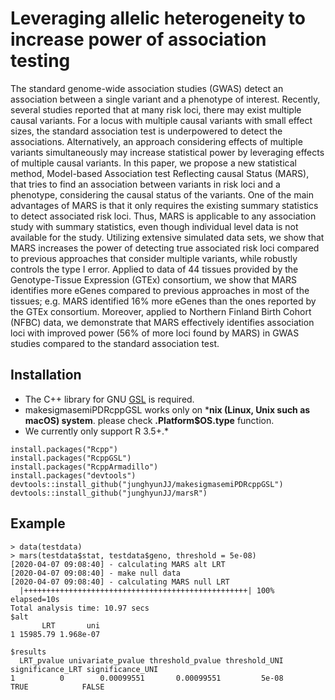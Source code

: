 # Leveraging allelic heterogeneity to increase power of association testing

The standard genome-wide association studies (GWAS) detect an association between a single variant and a phenotype of 
interest. Recently, several studies reported that at many risk loci, there may exist multiple causal variants. For a locus with multiple 
causal variants with small effect sizes, the standard association test is underpowered to detect the associations. Alternatively, an 
approach considering effects of multiple variants simultaneously may increase statistical power by leveraging effects of 
multiple causal variants. In this paper, we propose a new statistical method, Model-based Association test Reflecting causal 
Status (MARS), that tries to find an association between variants 
in risk loci and a phenotype, considering the causal status of the variants. One of the main advantages of MARS is that it only requires the 
existing summary statistics to detect associated risk loci. Thus, MARS is applicable to any association study with summary statistics, even 
though individual level data is not available for the study. Utilizing extensive simulated data sets, we show that MARS increases the 
power of detecting true associated risk loci compared to previous approaches that consider multiple variants, while robustly controls the type I error. 
Applied to data of 44 tissues provided by the Genotype-Tissue Expression (GTEx) consortium, we show that MARS identifies more eGenes compared to previous approaches in most of the tissues; e.g. MARS identified 16\% more eGenes than the ones reported by the GTEx consortium. Moreover, applied to Northern Finland Birth Cohort (NFBC) data, we demonstrate that MARS effectively identifies association loci with improved power (56\% of more loci found by MARS) in GWAS studies compared to the standard association test.


## Installation
- The C++ library for GNU [GSL](https://www.gnu.org/software/gsl/) is required.
- makesigmasemiPDRcppGSL works only on ***nix (Linux, Unix such as macOS) system**. please check **.Platform$OS.type** function.
- We currently only support R 3.5+.*

```
install.packages("Rcpp")
install.packages("RcppGSL")
install.packages("RcppArmadillo")
install.packages("devtools")
devtools::install_github("junghyunJJ/makesigmasemiPDRcppGSL")
devtools::install_github("junghyunJJ/marsR")
```

## Example

```
> data(testdata)
> mars(testdata$stat, testdata$geno, threshold = 5e-08)
[2020-04-07 09:08:40] - calculating MARS alt LRT
[2020-04-07 09:08:40] - make null data
[2020-04-07 09:08:40] - calculating MARS null LRT
  |++++++++++++++++++++++++++++++++++++++++++++++++++| 100% elapsed=10s  
Total analysis time: 10.97 secs  
$alt
       LRT       uni
1 15985.79 1.968e-07

$results
  LRT_pvalue univariate_pvalue threshold_pvalue threshold_UNI significance_LRT significance_UNI
1          0        0.00099551       0.00099551         5e-08             TRUE            FALSE
```